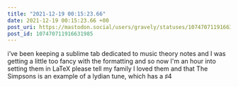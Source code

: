 ```yaml
---
title: "2021-12-19 00:15:23.66"
date: 2021-12-19 00:15:23.66 +00
post_uri: https://mastodon.social/users/gravely/statuses/107470711916631985
post_id: 107470711916631985
---
```

i’ve been keeping a sublime tab dedicated to music theory notes and I was getting a little too fancy with the formatting and so now I'm an hour into setting them in LaTeX please tell my family I loved them and that The Simpsons is an example of a lydian tune, which has a ♯4



